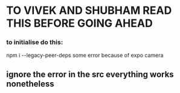 # TO VIVEK AND SHUBHAM READ THIS BEFORE GOING AHEAD

### to initialise do this:
npm i --legacy-peer-deps
some error because of expo camera

## ignore the error in the src everything works nonetheless
